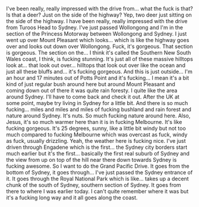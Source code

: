 ﻿I've been really, really impressed with the drive from... what the fuck is that? Is that
a deer? Just on the side of the highway? Yep, two deer just sitting on the side of the highway.
I have been really, really impressed with the drive from Turoos Head to Sydney. I've
just passed Wollongong and I'm in the section of the Princess Motorway between Wollongong
and Sydney. I just went up over Mount Pleasant which looks... which is like the highway goes
over and looks out down over Wollongong. Fuck, it's gorgeous. That section is gorgeous. The
section on the... I think it's called the Southern New South Wales coast, I think, is
fucking stunning. It's just all of these massive hilltops look at... that look out over... hilltops
that look out over like the ocean and just all these bluffs and... it's fucking gorgeous.
And this is just outside... I'm an hour and 17 minutes out of Potts Point and it's fucking...
I mean it's a bit kind of just regular bush around here but around Mount Pleasant and
coming down out of there it was quite rain foresty. I quite like the area around Sydney.
I'll have to come back and check it out. After the UK at some point, maybe try living in
Sydney for a little bit. And there is so much fucking... miles and miles and miles of fucking
bushland and rain forest and nature around Sydney. It's nuts. So much fucking nature
around here. Also, Jesus, it's so much warmer here than it is in fucking Melbourne. It's
like fucking gorgeous. It's 25 degrees, sunny, like a little bit windy but not too much compared
to fucking Melbourne which was overcast as fuck, windy as fuck, usually drizzling. Yeah,
the weather here is fucking nice. I've just driven through Engadene which is the first...
the Sydney city borders start much earlier but it's the first... basically the first
real suburb of Sydney and the view from up on top of the hill near there down towards
Sydney is fucking awesome.
So I want to do the Grand Pacific Drive. It goes from the bottom of Sydney, it goes through...
I've just passed the Sydney entrance of it. It goes through the Royal National Park which
is like... takes up a decent chunk of the south of Sydney, southern section of Sydney.
It goes from there to where I was earlier today. I can't quite remember where it was but it's
a fucking long way and it all goes along the coast.
